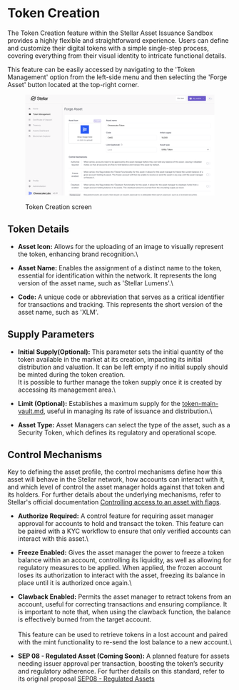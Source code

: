 # Token Creation

The Token Creation feature within the Stellar Asset Issuance Sandbox provides a highly flexible and straightforward experience. Users can define and customize their digital tokens with a simple single-step process, covering everything from their visual identity to intricate functional details.

This feature can be easily accessed by navigating to the 'Token Management' option from the left-side menu and then selecting the 'Forge Asset' button located at the top-right corner.

<figure><img src="../../.gitbook/assets/token-creation-screen.png" alt=""><figcaption><p>Token Creation screen</p></figcaption></figure>

## **Token Details**

* **Asset Icon:** Allows for the uploading of an image to visually represent the token, enhancing brand recognition.\

* **Asset Name:** Enables the assignment of a distinct name to the token, essential for identification within the network. It represents the long version of the asset name, such as 'Stellar Lumens'.\

* **Code:** A unique code or abbreviation that serves as a critical identifier for transactions and tracking. This represents the short version of the asset name, such as 'XLM'.

## **Supply Parameters**

* **Initial Supply(Optional):** This parameter sets the initial quantity of the token available in the market at its creation, impacting its initial distribution and valuation. It can be left empty if no initial supply should be minted during the token creation.\
  It is possible to further manage the token supply once it is created by accessing its management area.\

* **Limit (Optional):** Establishes a maximum supply for the [token-main-vault.md](../../key-concepts/token-main-vault.md "mention"), useful in managing its rate of issuance and distribution.\

* **Asset Type:** Asset Managers can select the type of the asset, such as a Security Token, which defines its regulatory and operational scope.

## **Control Mechanisms**

Key to defining the asset profile, the control mechanisms define how this asset will behave in the Stellar network, how accounts can interact with it, and which level of control the asset manager holds against that token and its holders. For further details about the underlying mechanisms, refer to Stellar's official documentation [Controlling access to an asset with flags](https://developers.stellar.org/docs/issuing-assets/control-asset-access#controlling-access-to-an-asset-with-flags).

* **Authorize Required:** A control feature for requiring asset manager approval for accounts to hold and transact the token. This feature can be paired with a KYC workflow to ensure that only verified accounts can interact with this asset.\

* **Freeze Enabled:** Gives the asset manager the power to freeze a token balance within an account, controlling its liquidity, as well as allowing for regulatory measures to be applied. When applied, the frozen account loses its authorization to interact with the asset, freezing its balance in place until it is authorized once again.\

* **Clawback Enabled:** Permits the asset manager to retract tokens from an account, useful for correcting transactions and ensuring compliance. It is important to note that, when using the clawback function, the balance is effectively burned from the target account.\
  \
  This feature can be used to retrieve tokens in a lost account and paired with the mint functionality to re-send the lost balance to a new account.\

* **SEP 08 - Regulated Asset (Coming Soon):** A planned feature for assets needing issuer approval per transaction, boosting the token’s security and regulatory adherence. For further details on this standard, refer to its original proposal [SEP08 - Regulated Assets](https://github.com/stellar/stellar-protocol/blob/master/ecosystem/sep-0008.md)&#x20;

